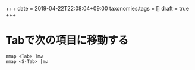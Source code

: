 +++
date = 2019-04-22T22:08:04+09:00
taxonomies.tags = []
draft = true
+++

# Tabで次の項目に移動する

```vim
nmap <Tab> ]m↲
nmap <S-Tab> [m↲
```

